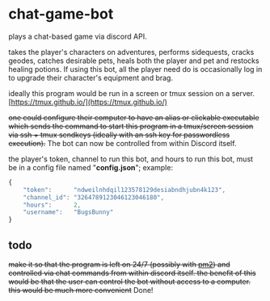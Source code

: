 # chat-game-bot

plays a chat-based game via discord API. 

takes the player's characters on adventures, performs sidequests, cracks geodes, catches desirable pets, heals both the player and pet and restocks healing potions. If using this bot, all the player need do is occasionally log in to upgrade their character's equipment and brag.

ideally this program would be run in a screen or tmux session on a server. [https://tmux.github.io/](https://tmux.github.io/)

<strike>one could configure their computer to have an alias or clickable executable which sends the command to start this program in a tmux/screen session via ssh + tmux sendkeys (ideally with an ssh key for passwordless execution).</strike> The bot can now be controlled from within Discord itself.

the player's token, channel to run this bot, and hours to run this bot, must be in a config file named "__config.json__"; example:

```javascript
{
    "token":      "ndweilnhdqil123578129desiabndhjubn4k123",
    "channel_id": "3264789123046123046180",
    "hours":      2,
    "username":   "BugsBunny"
}
```

## todo

<strike>make it so that the program is left on 24/7 (possibly with [pm2](https://www.npmjs.com/package/pm2)) and controlled via chat commands from within discord itself.
the benefit of this would be that the user can control the bot without access to a computer. this would be much more convenient</strike> Done!
